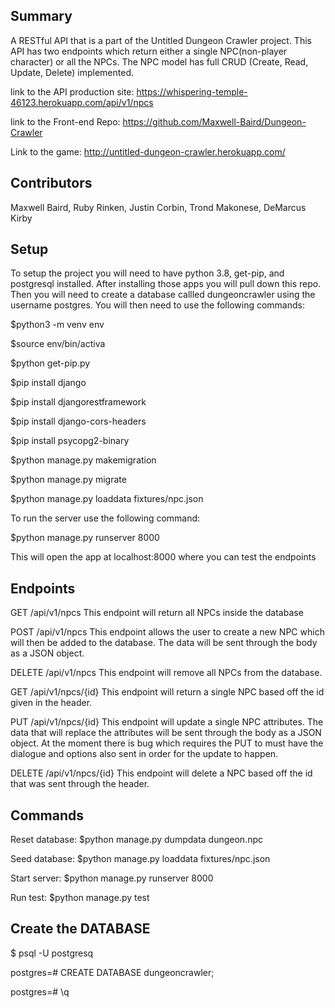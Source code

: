 ## Summary

A RESTful API that is a part of the Untitled Dungeon Crawler project. This API has two endpoints which return either a single NPC(non-player character) or all the NPCs. The NPC model has full CRUD (Create, Read, Update, Delete) implemented.

link to the API production site: https://whispering-temple-46123.herokuapp.com/api/v1/npcs

link to the Front-end Repo: https://github.com/Maxwell-Baird/Dungeon-Crawler

Link to the game: http://untitled-dungeon-crawler.herokuapp.com/

## Contributors

Maxwell Baird, Ruby Rinken, Justin Corbin, Trond Makonese, DeMarcus Kirby

## Setup

To setup the project you will need to have python 3.8, get-pip, and postgresql installed. After installing those apps you will pull down this repo. Then you will need to create a database callled dungeoncrawler using the username postgres. You will then need to use the following commands:

$python3 -m venv env

$source env/bin/activa

$python get-pip.py

$pip install django

$pip install djangorestframework

$pip install django-cors-headers

$pip install psycopg2-binary

$python manage.py makemigration

$python manage.py migrate

$python manage.py loaddata fixtures/npc.json

To run the server use the following command:

$python manage.py runserver 8000

This will open the app at localhost:8000 where you can test the endpoints


## Endpoints
GET /api/v1/npcs This endpoint will return all NPCs inside the database

POST /api/v1/npcs This endpoint allows the user to create a new NPC which will then be added to the database. The data will be sent through the body as a JSON object.

DELETE /api/v1/npcs This endpoint will remove all NPCs from the database.

GET /api/v1/npcs/{id} This endpoint will return a single NPC based off the id given in the header.

PUT /api/v1/npcs/{id} This endpoint will update a single NPC attributes. The data that will replace the attributes will be sent through the body as a JSON object. At the moment there is bug which requires the PUT to must have the dialogue and options also sent in order for the update to happen.

DELETE /api/v1/npcs/{id} This endpoint will delete a NPC based off the id that was sent through the header.

## Commands

Reset database: $python manage.py dumpdata dungeon.npc

Seed database: $python manage.py loaddata fixtures/npc.json

Start server: $python manage.py runserver 8000

Run test: $python manage.py test

## Create the DATABASE
$ psql -U postgresq

postgres=# CREATE DATABASE dungeoncrawler;

postgres=# \q
